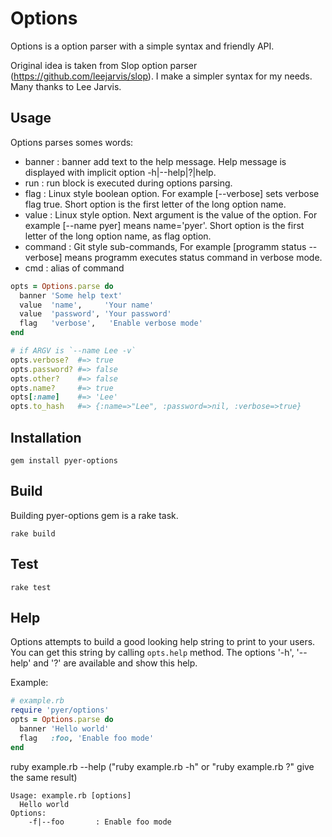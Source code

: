 Options
=======

Options is a option parser with a simple syntax and friendly API.

Original idea is taken from Slop option parser (https://github.com/leejarvis/slop). I make a simpler syntax for my needs.
Many thanks to Lee Jarvis.


Usage
-----

Options parses somes words:

* banner  : banner add text to the help message. Help message is displayed with implicit option -h|--help|?|help.
* run     : run block is executed during options parsing.
* flag    : Linux style boolean option. For example [--verbose] sets verbose flag true. Short option is the first letter of the long option name.
* value   : Linux style option. Next argument is the value of the option. For example [--name pyer] means name='pyer'. Short option is the first letter of the long option name, as flag option.
* command : Git style sub-commands, For example [programm status --verbose] means programm executes status command in verbose mode.
* cmd     : alias of command


```ruby
opts = Options.parse do
  banner 'Some help text'
  value  'name',     'Your name'
  value  'password', 'Your password'
  flag   'verbose',   'Enable verbose mode'
end

# if ARGV is `--name Lee -v`
opts.verbose?  #=> true
opts.password? #=> false
opts.other?    #=> false
opts.name?     #=> true
opts[:name]    #=> 'Lee'
opts.to_hash   #=> {:name=>"Lee", :password=>nil, :verbose=>true}

```

Installation
------------
    gem install pyer-options

Build
-----
Building pyer-options gem is a rake task.

    rake build

Test
----
    rake test

Help
----

Options attempts to build a good looking help string to print to your users.
You can get this string by calling `opts.help` method.
The options '-h', '--help' and '?' are available and show this help.

Example:

```ruby
# example.rb
require 'pyer/options'
opts = Options.parse do
  banner 'Hello world'
  flag   :foo, 'Enable foo mode'
end
```

ruby example.rb --help
("ruby example.rb -h" or "ruby example.rb ?" give the same result)
 
```
Usage: example.rb [options]
  Hello world
Options:
    -f|--foo       : Enable foo mode

```

